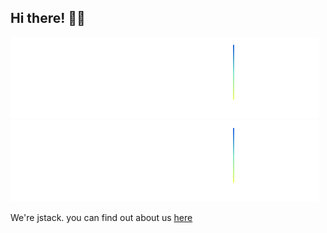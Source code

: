 ## Hi there! 👋🏻

![alt](https://raw.githubusercontent.com/jstack-be/.github/main/res/logo_light.svg#gh-dark-mode-only)
![alt](https://raw.githubusercontent.com/jstack-be/.github/main/res/logo_dark.svg#gh-light-mode-only)

We're jstack.
you can find out about us [here](https://jstack.eu)
